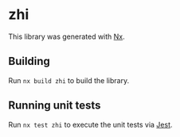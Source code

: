 # zhi

This library was generated with [Nx](https://nx.dev).

## Building

Run `nx build zhi` to build the library.

## Running unit tests

Run `nx test zhi` to execute the unit tests via [Jest](https://jestjs.io).
